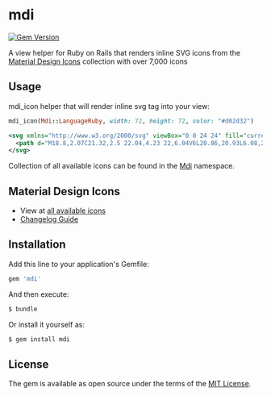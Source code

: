 # mdi

[![Gem Version](https://badge.fury.io/rb/mdi.svg)](https://badge.fury.io/rb/mdi)

A view helper for Ruby on Rails that renders inline SVG icons from the [Material Design Icons][materialdesignicons_link] collection with over 7,000 icons


## Usage

mdi_icon helper that will render inline svg tag into your view:

```ruby
mdi_icon(Mdi::LanguageRuby, width: 72, height: 72, color: "#d02d32")
```

```svg
<svg xmlns="http://www.w3.org/2000/svg" viewBox="0 0 24 24" fill="currentColor" width="72" height="72" color="#d02d32">
  <path d="M18.8,2.07C21.32,2.5 22.04,4.23 22,6.04V6L20.86,20.93L6.08,21.94H6.09C4.86,21.89 2.13,21.77 2,17.95L3.37,15.45L6.14,21.91L8.5,14.29L8.45,14.3L8.47,14.28L16.18,16.74L14.19,8.96L21.54,8.5L15.75,3.76L18.8,2.06V2.07M2,17.91V17.93L2,17.91V17.91M6.28,6.23C9.24,3.28 13.07,1.54 14.54,3.03C16,4.5 14.46,8.12 11.5,11.06C8.5,14 4.73,15.84 3.26,14.36C1.79,12.87 3.3,9.17 6.27,6.23H6.28Z"></path>
</svg>
```

Collection of all available icons can be found in the [Mdi][mdi_models_link] namespace.

## Material Design Icons

* View at [all available icons][materialdesignicons_link]
* [Changelog Guide][materialdesignicons_changelog_link]

## Installation
Add this line to your application's Gemfile:

```ruby
gem 'mdi'
```

And then execute:
```bash
$ bundle
```

Or install it yourself as:
```bash
$ gem install mdi
```

## License
The gem is available as open source under the terms of the [MIT License](https://opensource.org/licenses/MIT).

[materialdesignicons_link]: https://materialdesignicons.com
[mdi_models_link]: https://rubydoc.info/github/hoodoo-software/mdi/Mdi
[materialdesignicons_changelog_link]: https://dev.materialdesignicons.com/changelog